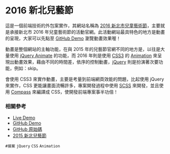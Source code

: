 # 2016 新北兒藝節

這是一個前端技術的外包案實作，其網站名稱為 [2016 新北市兒童藝術節](http://www.ntpc-childartfestival.com.tw/)，主要就是承接新北市 2016 年兒童藝術節的活動官網。此活動網站最具特色的地方是動畫的呈現，大家可以先點至 [GitHub Demo](https://sasachu.github.io/2016child/) 瀏覽動畫效果喔！

動畫是整個網站的主軸功能，在與 2015 年的兒藝節官網不同的地方是，以往是大量使用 [jQuery Animate](http://api.jquery.com/animate/) 的功能，而 2016 年則是使用 [CSS3](https://www.w3schools.com/css/css3_intro.asp) 的 [Animation](http://www.w3schools.com/css/css3_animations.asp) 來呈現出動畫效果，藉由不同的時間差，依序的控制動畫，[jQuery](https://jquery.com/) 則是扮演著次要功能，例如：skip。

會使用 CSS3 來實作動畫，主要是考量到前端網頁效能的問題，比起使用 jQuery 來實作，CSS 更能讓畫面流暢許多，專案開發過程中使用 [SCSS](http://sass-lang.com/) 來開發，並且使用 [Compass](http://compass-style.org/) 來編譯成 CSS，使開發前端專案事半功倍！

### 相關參考
* [Live Demo](http://www.ntpc-childartfestival.com.tw/)
* [GitHub Demo](https://sasachu.github.io/2016child/)
* [GitHub 原始碼](https://github.com/SaSaChu/2016child)
* [2015 新北兒藝節](http://www.jackie-imc.com/2015newtaipeicitycaf/)

`#接案` `jQuery` `CSS` `Animation `